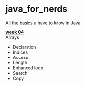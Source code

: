 # java_for_nerds
 All the basics u have to know in Java


<u><b>week 04</b></u>
<br>
Arrays
-  Declaration
-  Indices
-  Access
-  Length
-  Enhanced loop
-  Search
-  Copy


